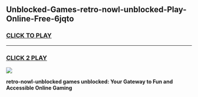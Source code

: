 
## Unblocked-Games-retro-nowl-unblocked-Play-Online-Free-6jqto
<h3>
<a href="https://premium76.site?title=retro-nowl-unblocked&ref=26A">CLICK TO PLAY</a></h3>
<hr>

<h3>
<a href="https://premium76.site?title=retro-nowl-unblocked&ref=26A">CLICK 2 PLAY</a>
  
</h3>

<a href="https://premium76.site?title=retro-nowl-unblocked&ref=26A"><img src="https://clearcache.store/games.png"></a>


**retro-nowl-unblocked games unblocked: Your Gateway to Fun and Accessible Online Gaming**
